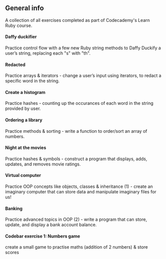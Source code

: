## General info
A collection of all exercises completed as part of Codecademy's Learn Ruby course.

#### Daffy duckifier
Practice control flow with a few new Ruby string methods to Daffy Duckify a user’s string, replacing each "s" with "th".

#### Redacted
Practice arrays & iterators - change a user’s input using iterators, to redact a specific word in the string.

#### Create a histogram
Practice hashes - counting up the occurances of each word in the string provided by user.

#### Ordering a library
Practice methods & sorting - write a function to order/sort an array of numbers.

#### Night at the movies
Practice hashes & symbols - construct a program that displays, adds, updates, and removes movie ratings.

#### Virtual computer
Practice OOP concepts like objects, classes & inheritance (1) - create an imaginary computer that can store data and manipulate imaginary files for us!

#### Banking
Practice advanced topics in OOP (2) - write a program that can store, update, and display a bank account balance.

#### Codebar exercise 1: Numbers game
create a small game to practise maths (addition of 2 numbers) & store scores